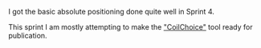 I got the basic absolute positioning done quite well in Sprint 4.

This sprint I am mostly attempting to make the ["CoilChoice"](http://pifah.github.io/CoilChoice/) tool ready for publication.

